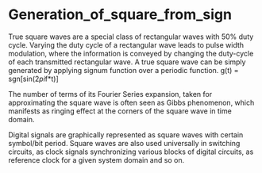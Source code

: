 # Generation_of_square_from_sign

True square waves are a special class of rectangular waves with 50% duty cycle. Varying the duty cycle of a rectangular wave leads to pulse width modulation, where the information is conveyed by changing the duty-cycle of each transmitted rectangular wave. A true square wave can be simply generated by applying signum function over a periodic function.
g(t) = sgn[sin(2*pi*f*t)]

The number of terms of its Fourier Series expansion, taken for approximating the square wave is often seen as Gibbs phenomenon, which manifests as ringing effect at the corners of the square wave in time domain.

Digital signals are graphically represented as square waves with certain symbol/bit period. Square waves are also used universally in switching circuits, as clock signals synchronizing various blocks of digital circuits, as reference clock for a given system domain and so on.
